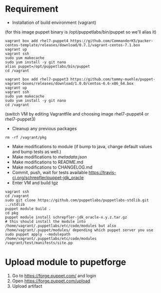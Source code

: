 Requirement
========
- Installation of build environment (vagrant)

(for this image puppet binary is /opt/puppetlabs/bin/puppet so we'll alias it)
```shell
vagrant box add rhel7-puppet4 https://github.com/CommanderK5/packer-centos-template/releases/download/0.7.1/vagrant-centos-7.1.box
vagrant up
vagrant ssh
sudo yum makecache
sudo yum install -y git nano
alias puppet=/opt/puppetlabs/bin/puppet
cd /vagrant
```

```shell
vagrant box add rhel7-puppet3 https://github.com/tommy-muehle/puppet-vagrant-boxes/releases/download/1.0.0/centos-6.6-x86_64.box
vagrant up
vagrant ssh
sudo yum makecache
sudo yum install -y git nano
cd /vagrant
```

(switch VM by editing Vagrantfile and choosing image rhel7-puppet4 or rhel7-puppet3)

- Cleanup any previous packages
```shell
rm -rf /vagrant/pkg
```

- Make modifications to module (if bump to java, change default values and bump tests as well.)
- Make modifications to _metadata.json_
- Make modifications to README.md
- Make modifications to CHANGELOG.md
- Commit, push, wait for tests available https://travis-ci.org/schrepfler/puppet-jdk_oracle
- Enter VM and build tgz
```shell
vagrant ssh
cd /vagrant
sudo git clone https://github.com/puppetlabs/puppetlabs-stdlib.git ../stdlib
puppet module build .
cd pkg
puppet module install schrepfler-jdk_oracle-x.y.z.tar.gz
# this should install the module into /home/vagrant/.puppetlabs/etc/code/modules but also /home/vagrant/.puppet/modules/ depending which puppet server you use
sudo puppet apply --modulepath /home/vagrant/.puppetlabs/etc/code/modules /vagrant/test/manifests/site.pp
```

Upload module to pupetforge
======
1. Go to https://forge.puppet.com/ and login
2. Open https://forge.puppet.com/upload
3. Upload artifact
